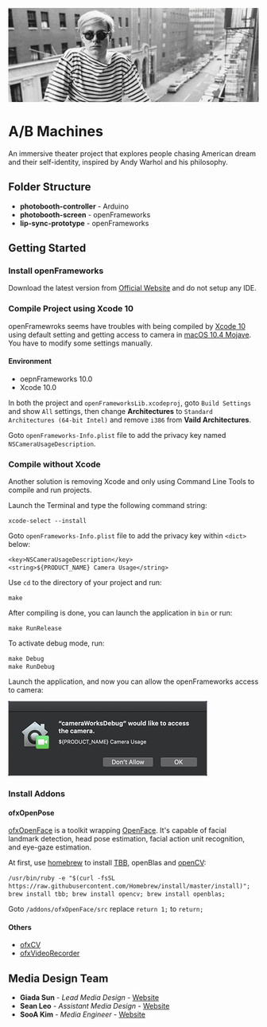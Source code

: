 ![header](/img/header_andy.jpg)

# A/B Machines

An immersive theater project that explores people chasing American dream and their self-identity, inspired by Andy Warhol and his philosophy.

## Folder Structure

* **photobooth-controller** - Arduino
* **photobooth-screen** - openFrameworks
* **lip-sync-prototype** - openFrameworks

## Getting Started

### Install openFrameworks

Download the latest version from [Official Website](https://openframeworks.cc/download/) and do not setup any IDE.

### Compile Project using Xcode 10

openFramewroks seems have troubles with being compiled by [Xcode 10](https://forum.openframeworks.cc/t/xcode-10-0-build-errors/30447/6) using default setting and getting access to camera in [macOS 10.4 Mojave](https://www.apple.com/macos/mojave/). You have to modify some settings manually.

#### Environment
* oepnFrameworks 10.0
* Xcode 10.0

In both the project and `openFrameworksLib.xcodeproj`, goto `Build Settings` and show `All` settings, then change **Architectures** to `Standard Architectures (64-bit Intel)` and remove `i386` from **Vaild Architectures**.

Goto `openFrameworks-Info.plist` file to add the privacy key named `NSCameraUsageDescription`.

### Compile without Xcode

Another solution is removing Xcode and only using Command Line Tools to compile and run projects.

Launch the Terminal and type the following command string:

```
xcode-select --install
```

Goto `openFrameworks-Info.plist` file to add the privacy key within `<dict>` below:

```
<key>NSCameraUsageDescription</key>
<string>${PRODUCT_NAME} Camera Usage</string>
```

Use `cd` to the directory of your project and run:

```
make
```

After compiling is done, you can launch the application in `bin` or run:

```
make RunRelease
```

To activate debug mode, run:

```
make Debug
make RunDebug
```

Launch the application, and now you can allow the openFrameworks access to camera:

![camera_access](/img/camera_access.png)


### Install Addons

#### ofxOpenPose

[ofxOpenFace](https://github.com/antimodular/ofxOpenFace/tree/quick) is a toolkit wrapping [OpenFace](https://github.com/TadasBaltrusaitis/OpenFace). It's capable of facial landmark detection, head pose estimation, facial action unit recognition, and eye-gaze estimation.

At first, use [homebrew](https://brew.sh) to install [TBB](https://www.threadingbuildingblocks.org/), openBlas and [openCV](https://opencv.orgGI):

```
/usr/bin/ruby -e "$(curl -fsSL https://raw.githubusercontent.com/Homebrew/install/master/install)"; brew install tbb; brew install opencv; brew install openblas;
```

Goto `/addons/ofxOpenFace/src` replace `return 1;` to `return;`

#### Others
* [ofxCV](https://github.com/kylemcdonald/ofxCv)
* [ofxVideoRecorder](https://github.com/timscaffidi/ofxVideoRecorder)







## Media Design Team
* **Giada Sun** - *Lead Media Design* - [Website](http://giadasun.com)
* **Sean Leo** - *Assistant Media Design* - [Website](https://www.seanbyrumleo.com/)
* **SooA Kim** - *Media Engineer* - [Website](https://www.sooakim.com/)
